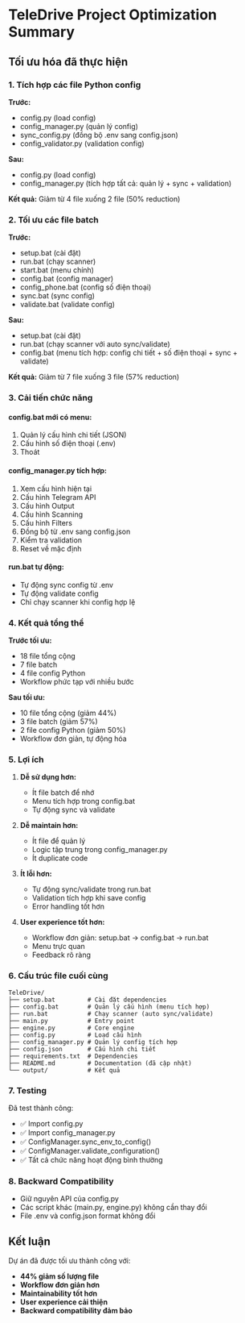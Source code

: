 # TeleDrive Project Optimization Summary

## Tối ưu hóa đã thực hiện

### 1. Tích hợp các file Python config
**Trước:**
- config.py (load config)
- config_manager.py (quản lý config)
- sync_config.py (đồng bộ .env sang config.json)
- config_validator.py (validation config)

**Sau:**
- config.py (load config)
- config_manager.py (tích hợp tất cả: quản lý + sync + validation)

**Kết quả:** Giảm từ 4 file xuống 2 file (50% reduction)

### 2. Tối ưu các file batch
**Trước:**
- setup.bat (cài đặt)
- run.bat (chạy scanner)
- start.bat (menu chính)
- config.bat (config manager)
- config_phone.bat (config số điện thoại)
- sync.bat (sync config)
- validate.bat (validate config)

**Sau:**
- setup.bat (cài đặt)
- run.bat (chạy scanner với auto sync/validate)
- config.bat (menu tích hợp: config chi tiết + số điện thoại + sync + validate)

**Kết quả:** Giảm từ 7 file xuống 3 file (57% reduction)

### 3. Cải tiến chức năng

#### config.bat mới có menu:
1. Quản lý cấu hình chi tiết (JSON)
2. Cấu hình số điện thoại (.env)
3. Thoát

#### config_manager.py tích hợp:
1. Xem cấu hình hiện tại
2. Cấu hình Telegram API
3. Cấu hình Output
4. Cấu hình Scanning
5. Cấu hình Filters
6. Đồng bộ từ .env sang config.json
7. Kiểm tra validation
8. Reset về mặc định

#### run.bat tự động:
- Tự động sync config từ .env
- Tự động validate config
- Chỉ chạy scanner khi config hợp lệ

### 4. Kết quả tổng thể

**Trước tối ưu:**
- 18 file tổng cộng
- 7 file batch
- 4 file config Python
- Workflow phức tạp với nhiều bước

**Sau tối ưu:**
- 10 file tổng cộng (giảm 44%)
- 3 file batch (giảm 57%)
- 2 file config Python (giảm 50%)
- Workflow đơn giản, tự động hóa

### 5. Lợi ích

1. **Dễ sử dụng hơn:**
   - Ít file batch để nhớ
   - Menu tích hợp trong config.bat
   - Tự động sync và validate

2. **Dễ maintain hơn:**
   - Ít file để quản lý
   - Logic tập trung trong config_manager.py
   - Ít duplicate code

3. **Ít lỗi hơn:**
   - Tự động sync/validate trong run.bat
   - Validation tích hợp khi save config
   - Error handling tốt hơn

4. **User experience tốt hơn:**
   - Workflow đơn giản: setup.bat → config.bat → run.bat
   - Menu trực quan
   - Feedback rõ ràng

### 6. Cấu trúc file cuối cùng

```
TeleDrive/
├── setup.bat         # Cài đặt dependencies
├── config.bat        # Quản lý cấu hình (menu tích hợp)
├── run.bat           # Chạy scanner (auto sync/validate)
├── main.py           # Entry point
├── engine.py         # Core engine
├── config.py         # Load cấu hình
├── config_manager.py # Quản lý config tích hợp
├── config.json       # Cấu hình chi tiết
├── requirements.txt  # Dependencies
├── README.md         # Documentation (đã cập nhật)
└── output/           # Kết quả
```

### 7. Testing

Đã test thành công:
- ✅ Import config.py
- ✅ Import config_manager.py
- ✅ ConfigManager.sync_env_to_config()
- ✅ ConfigManager.validate_configuration()
- ✅ Tất cả chức năng hoạt động bình thường

### 8. Backward Compatibility

- Giữ nguyên API của config.py
- Các script khác (main.py, engine.py) không cần thay đổi
- File .env và config.json format không đổi

## Kết luận

Dự án đã được tối ưu thành công với:
- **44% giảm số lượng file**
- **Workflow đơn giản hơn**
- **Maintainability tốt hơn**
- **User experience cải thiện**
- **Backward compatibility đảm bảo**

